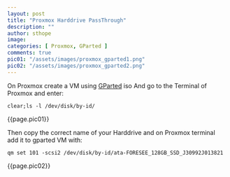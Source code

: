 ```yaml
---
layout: post
title: "Proxmox Harddrive PassThrough"
description: ""
author: sthope
image: 
categories: [ Proxmox, GParted ]
comments: true
pic01: "/assets/images/proxmox_gparted1.png"
pic02: "/assets/images/proxmox_gparted2.png"
---
```


On Proxmox create a VM using [GParted](https://gparted.org/download.php) iso
And go to the Terminal of Proxmox and enter:
```
clear;ls -l /dev/disk/by-id/
```
{{page.pic01}}

Then copy the correct name of your Harddrive and on Proxmox terminal add it to gparted VM with:
```
qm set 101 -scsi2 /dev/disk/by-id/ata-FORESEE_128GB_SSD_J30992J013821
```
{{page.pic02}}
